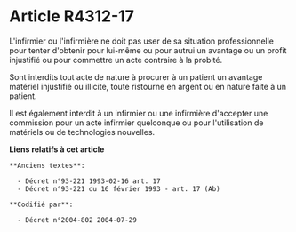 # Article R4312-17

L'infirmier ou l'infirmière ne doit pas user de sa situation professionnelle pour tenter d'obtenir pour lui-même ou pour
autrui un avantage ou un profit injustifié ou pour commettre un acte contraire à la probité.

Sont interdits tout acte de nature à procurer à un patient un avantage matériel injustifié ou illicite, toute ristourne en
argent ou en nature faite à un patient.

Il est également interdit à un infirmier ou une infirmière d'accepter une commission pour un acte infirmier quelconque ou
pour l'utilisation de matériels ou de technologies nouvelles.

**Liens relatifs à cet article**

	**Anciens textes**:

	  - Décret n°93-221 1993-02-16 art. 17
	  - Décret n°93-221 du 16 février 1993 - art. 17 (Ab)

	**Codifié par**:

	  - Décret n°2004-802 2004-07-29
